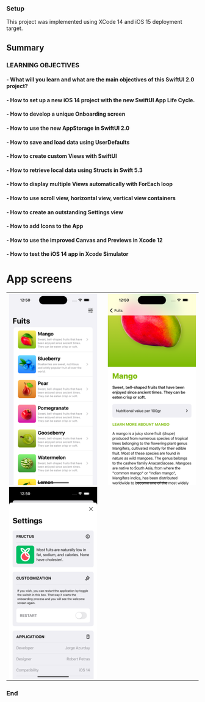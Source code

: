 ### Setup
This project was implemented using XCode 14 and iOS 15 deployment target.


## Summary

### LEARNING OBJECTIVES

#### - What will you learn and what are the main objectives of this SwiftUI 2.0 project?
#### - How to set up a new iOS 14 project with the new SwiftUI App Life Cycle.
#### - How to develop a unique Onboarding screen
#### - How to use the new AppStorage in SwiftUI 2.0
#### - How to save and load data using UserDefaults
#### - How to create custom Views with SwiftUI
#### - How to retrieve local data using Structs in Swift 5.3
#### - How to display multiple Views automatically with ForEach loop
#### - How to use scroll view, horizontal view, vertical view containers
#### - How to create an outstanding Settings view
#### - How to add Icons to the App
#### - How to use the improved Canvas and Previews in Xcode 12
#### - How to test the iOS 14 app in Xcode Simulator

# App screens

<table style="width:100%; border: 0px solid">
  <tr>
    <td><img src="Screenshots/1.png" alt="drawing" width="400" heigh="867" align="center"/></td>
    <td></td>
    <td><img src="Screenshots/2.png" alt="drawing" width="400" heigh="867" align="center"/></td>
  </tr>
   <tr>
    <td><img src="Screenshots/3.png" alt="drawing" width="400" heigh="867" align="center"/></td>
   </tr>
</table>

### End

